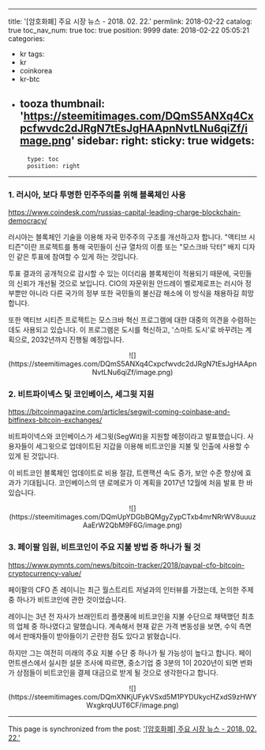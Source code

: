 
---
title: '[암호화폐]  주요 시장 뉴스 - 2018. 02. 22.'
permlink: 2018-02-22
catalog: true
toc_nav_num: true
toc: true
position: 9999
date: 2018-02-22 05:05:21
categories:
- kr
tags:
- kr
- coinkorea
- kr-btc
- tooza
thumbnail: 'https://steemitimages.com/DQmS5ANXq4Cxpcfwvdc2dJRgN7tEsJgHAApnNvtLNu6qiZf/image.png'
sidebar:
    right:
        sticky: true
widgets:
    -
        type: toc
        position: right
---


### 1. 러시아, 보다 투명한 민주주의를 위해 블록체인 사용
https://www.coindesk.com/russias-capital-leading-charge-blockchain-democracy/

러시아는 블록체인 기술을 이용해 자국 민주주의 구조를 개선하고자 합니다. "액티브 시티즌"이란 프로젝트를 통해 국민들이 신규 열차의 이름 또는 "모스크바 닥터" 배지 디자인 같은 투표에 참여할 수 있게 하는 것입니다.

투표 결과의 공개적으로 감시할 수 있는 이더리움 블록체인이 적용되기 때문에, 국민들의 신뢰가 개선될 것으로 보입니다. CIO의 자문위원 안드레이 벨로제로프는 러시아 정부뿐만 아니라 다른 국가의 정부 또한 국민들의 불신감 해소에 이 방식을 채용하길 희망합니다. 

또한 액티브 시티즌 프로젝트는 모스크바 혁신 프로그램에 대한 대중의 의견을 수렴하는 데도 사용되고 있습니다. 이 프로그램은 도시를 혁신하고, '스마트 도시'로 바꾸려는 계획으로, 2032년까지 진행될 예정입니다.

<center>
![](https://steemitimages.com/DQmS5ANXq4Cxpcfwvdc2dJRgN7tEsJgHAApnNvtLNu6qiZf/image.png)
</center>

### 2. 비트파이넥스 및 코인베이스, 세그윗 지원
https://bitcoinmagazine.com/articles/segwit-coming-coinbase-and-bitfinexs-bitcoin-exchanges/

비트파이넥스와 코인베이스가 세그윗(SegWit)을 지원할 예정이라고 발표했습니다.  사용자들이 세그윗으로 업데이트된 지갑을 이용해 비트코인을 지불 및 인출에 사용할 수 있게 된 것입니다. 

이 비트코인 블록체인 업데이트로 비용 절감, 트랜잭션 속도 증가, 보안 수준 향상에 효과가 기대됩니다.  코인베이스의 댄 로메로가 이 계획을 2017년 12월에 처음 발표 한 바 있습니다. 

<center>
![](https://steemitimages.com/DQmUpYDGbBQMgyZypCTxb4mrNRrWV8uuuzAaErW2QbM9F6G/image.png)
</center>

### 3. 페이팔 임원, 비트코인이 주요 지불 방법 중 하나가 될 것
https://www.pymnts.com/news/bitcoin-tracker/2018/paypal-cfo-bitcoin-cryptocurrency-value/

페이팔의 CFO 존 레이니는 최근 월스트리트 저널과의 인터뷰를 가졌는데, 논의한 주제 중 하나가 비트코인에 관한 것이었습니다.

레이니는 3년 전 자사가 브래인트리 플랫폼에 비트코인을 지불 수단으로 채택했던 최초의 업체 중 하나였다고 말했습니다.  계속해서 현재 같은 가격 변동성을 보면, 수익 측면에서 판매자들이 받아들이기 곤란한 점도 있다고 밝혔습니다. 

하지만 그는 여전히 미래의 주요 지불 수단 중 하나가 될 가능성이 높다고 합니다.  페이먼트센스에서 실시한 설문 조사에 따르면, 중소기업 중 3분의 1이 2020년이 되면 번화가 상점들이 비트코인을 결제 대금으로 받게 될 것으로 생각한다고 합니다.

<center>
![](https://steemitimages.com/DQmXNKjUFykVSxd5M1PYDUkycHZxdS9zHWYWxgkrqUUT6CF/image.png)
</center>

- - -

This page is synchronized from the post: ['[암호화폐]  주요 시장 뉴스 - 2018. 02. 22.'](https://steemit.com/@pius.pius/2018-02-22)
